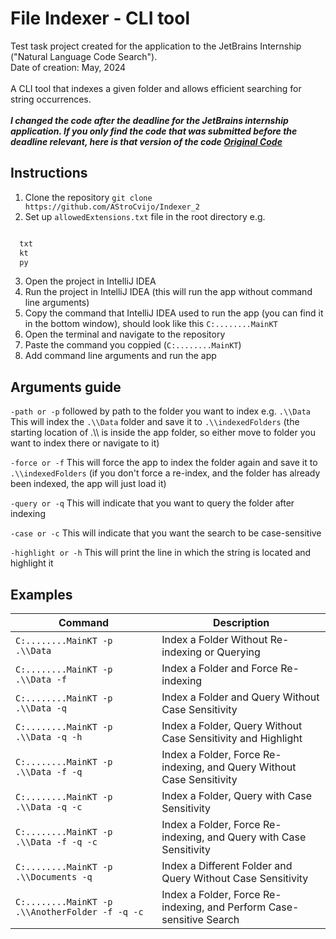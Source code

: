 
# File Indexer - CLI tool

Test task project created for the application to the JetBrains Internship ("Natural Language Code Search").<br />
Date of creation: May, 2024 <br /><br />
A CLI tool that indexes a given folder and allows efficient searching for string occurrences. <br /><br />
***I changed the code after the deadline for the JetBrains internship application. If you only find the code that was submitted before the deadline relevant, here is that version of the code [Original Code](https://github.com/AStroCvijo/Indexer_2/tree/2c36111e3e33ed813ecdb60995e40ebc20edd68f)***

## Instructions

1. Clone the repository `git clone https://github.com/AStroCvijo/Indexer_2`
2. Set up `allowedExtensions.txt` file in the root directory e.g.
```txt

  txt
  kt
  py

```
3. Open the project in IntelliJ IDEA
4. Run the project in IntelliJ IDEA (this will run the app without command line arguments)
5. Copy the command that IntelliJ IDEA used to run the app (you can find it in the bottom window), should look like this `C:........MainKT`
6. Open the terminal and navigate to the repository
7. Paste the command you coppied (`C:........MainKT`)
8. Add command line arguments and run the app


## Arguments guide 

`-path or -p` followed by path to the folder you want to index e.g. `.\\Data`
This will index the `.\\Data` folder and save it to `.\\indexedFolders` (the starting location of .\\\ is inside the app folder, so either move to folder you want to index there or navigate to it)

`-force or -f`
This will force the app to index the folder again and save it to `.\\indexedFolders` (if you don't force a re-index, and the folder has already been indexed, the app will just load it)

`-query or -q`
This will indicate that you want to query the folder after indexing

`-case or -c`
This will indicate that you want the search to be case-sensitive

`-highlight or -h`
This will print the line in which the string is located and highlight it

## Examples

| Command                                       | Description                                                          |
|-----------------------------------------------|----------------------------------------------------------------------|
| `C:........MainKT -p .\\Data`                 | Index a Folder Without Re-indexing or Querying                       |
| `C:........MainKT -p .\\Data -f`              | Index a Folder and Force Re-indexing                                 |
| `C:........MainKT -p .\\Data -q`              | Index a Folder and Query Without Case Sensitivity                    |
| `C:........MainKT -p .\\Data -q -h`           | Index a Folder, Query Without Case Sensitivity and Highlight         |
| `C:........MainKT -p .\\Data -f -q`           | Index a Folder, Force Re-indexing, and Query Without Case Sensitivity|
| `C:........MainKT -p .\\Data -q -c`           | Index a Folder, Query with Case Sensitivity                          |
| `C:........MainKT -p .\\Data -f -q -c`        | Index a Folder, Force Re-indexing, and Query with Case Sensitivity   |
| `C:........MainKT -p .\\Documents -q`         | Index a Different Folder and Query Without Case Sensitivity          |
| `C:........MainKT -p .\\AnotherFolder -f -q -c`| Index a Folder, Force Re-indexing, and Perform Case-sensitive Search |



